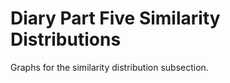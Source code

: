 Diary Part Five Similarity Distributions
========================================

Graphs for the similarity distribution subsection.
